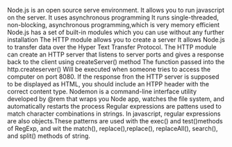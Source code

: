 Node.js is an open source serve environment. It allows you to run javascript on the server. It uses asynchronous programming
It runs single-threaded, non-blocking, asynchronous programming,which is very memory efficient
Node.js has a set of built-in modules which you can use without any further installation
The HTTP module allows you to create a server
It allows Node.js to transfer data over the Hyper Text Transfer Protocol. The HTTP module can create an HTTP server that listens to server ports and gives a response back to the client using createServer() method
The function passed into the http.createserver() Will be executed when someone tries to access the computer on port 8080. If the response fron the HTTP server is supposed to be displayed as HTML, you should include an HTPP header with the correct content type.
Nodemon is a command-line interface utility developed by @rem that wraps you Node app, watches the file system, and automatically restarts the process
Regular expressions are pattens used to match character combinations in strings. In javascript, regular expressions are also objects.These patterns are used with the exec() and test()methods of RegExp, and wit the match(), replace(),replace(), replaceAll(), search(), and split() methods of string.
